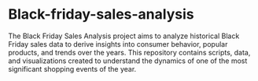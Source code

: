 # Black-friday-sales-analysis
The Black Friday Sales Analysis project aims to analyze historical Black Friday sales data to derive insights into consumer behavior, popular products, and trends over the years. This repository contains scripts, data, and visualizations created to understand the dynamics of one of the most significant shopping events of the year.
